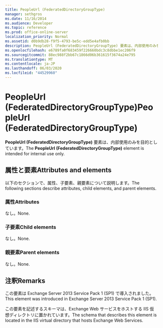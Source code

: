 ```yaml
---
title: PeopleUrl (FederatedDirectoryGroupType)
manager: sethgros
ms.date: 11/16/2014
ms.audience: Developer
ms.topic: reference
ms.prod: office-online-server
localization_priority: Normal
ms.assetid: d0b9db28-f9f5-4793-be5c-edd5e4afb0bb
description: PeopleUrl (FederatedDirectoryGroupType) 要素は、内部使用のみを目的としています。
ms.openlocfilehash: e6789fa0f683459f226660bdc3c8dbbe1ec206f9
ms.sourcegitcommit: 88ec988f2bb67c1866d06b361615f3674a24e795
ms.translationtype: MT
ms.contentlocale: ja-JP
ms.lasthandoff: 06/03/2020
ms.locfileid: "44529960"
---
```

# <a name="peopleurl-federateddirectorygrouptype"></a><span data-ttu-id="a486a-103">PeopleUrl (FederatedDirectoryGroupType)</span><span class="sxs-lookup"><span data-stu-id="a486a-103">PeopleUrl (FederatedDirectoryGroupType)</span></span>

<span data-ttu-id="a486a-104">**PeopleUrl (FederatedDirectoryGroupType)** 要素は、内部使用のみを目的としています。</span><span class="sxs-lookup"><span data-stu-id="a486a-104">The **PeopleUrl (FederatedDirectoryGroupType)** element is intended for internal use only.</span></span> 

## <a name="attributes-and-elements"></a><span data-ttu-id="a486a-105">属性と要素</span><span class="sxs-lookup"><span data-stu-id="a486a-105">Attributes and elements</span></span>

<span data-ttu-id="a486a-106">以下のセクションで、属性、子要素、親要素について説明します。</span><span class="sxs-lookup"><span data-stu-id="a486a-106">The following sections describe attributes, child elements, and parent elements.</span></span>
  
### <a name="attributes"></a><span data-ttu-id="a486a-107">属性</span><span class="sxs-lookup"><span data-stu-id="a486a-107">Attributes</span></span>

<span data-ttu-id="a486a-108">なし。</span><span class="sxs-lookup"><span data-stu-id="a486a-108">None.</span></span>
  
### <a name="child-elements"></a><span data-ttu-id="a486a-109">子要素</span><span class="sxs-lookup"><span data-stu-id="a486a-109">Child elements</span></span>

<span data-ttu-id="a486a-110">なし。</span><span class="sxs-lookup"><span data-stu-id="a486a-110">None.</span></span>
  
### <a name="parent-elements"></a><span data-ttu-id="a486a-111">親要素</span><span class="sxs-lookup"><span data-stu-id="a486a-111">Parent elements</span></span>

<span data-ttu-id="a486a-112">なし。</span><span class="sxs-lookup"><span data-stu-id="a486a-112">None.</span></span>
  
## <a name="remarks"></a><span data-ttu-id="a486a-113">注釈</span><span class="sxs-lookup"><span data-stu-id="a486a-113">Remarks</span></span>

<span data-ttu-id="a486a-114">この要素は Exchange Server 2013 Service Pack 1 (SP1) で導入されました。</span><span class="sxs-lookup"><span data-stu-id="a486a-114">This element was introduced in Exchange Server 2013 Service Pack 1 (SP1).</span></span>
  
<span data-ttu-id="a486a-115">この要素を記述するスキーマは、Exchange Web サービスをホストする IIS 仮想ディレクトリに置かれています。</span><span class="sxs-lookup"><span data-stu-id="a486a-115">The schema that describes this element is located in the IIS virtual directory that hosts Exchange Web Services.</span></span>
  

